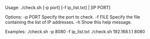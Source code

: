Usage: ./check.sh [-p port] [-f ip_list.txt] | [IP PORT]

Options:
  -p PORT       Specify the port to check.
  -f FILE       Specify the file containing the list of IP addresses.
  -h            Show this help message.

Examples:
  ./check.sh -p 8080 -f ip_list.txt
  ./check.sh 192.168.1.1 8080

